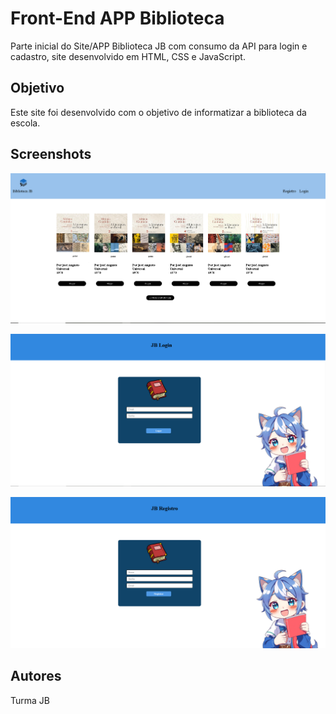 

# Front-End APP Biblioteca

Parte inicial do Site/APP Biblioteca JB com consumo da API para login e cadastro, site desenvolvido em HTML, CSS e JavaScript.




## Objetivo

Este site foi desenvolvido com o objetivo de informatizar a biblioteca da escola.


## Screenshots

![App Screenshot](./img/index.jb.PNG)

![App Screenshot](./img/login.PNG)

![App Screenshot](./img/cadastro.PNG)





## Autores

Turma JB
